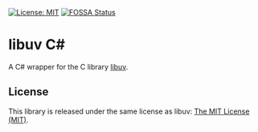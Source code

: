 [![License: MIT](https://img.shields.io/badge/License-MIT%20-blue.svg)](https://en.wikipedia.org/wiki/MIT_License)
[![FOSSA Status](https://app.fossa.io/api/projects/git%2Bgithub.com%2FStyxz%2Flibuv-cs.svg?type=shield)](https://app.fossa.io/projects/git%2Bgithub.com%2FStyxz%2Flibuv-cs?ref=badge_shield)

# libuv C#

A C# wrapper for the C library [libuv](https://github.com/libuv/libuv).

## License

This library is released under the same license as libuv: [The MIT License (MIT)](/LICENSE).

